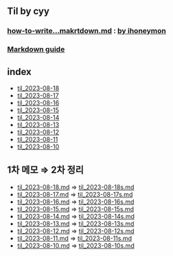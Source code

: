 ## Til by cyy
### [how-to-write...makrtdown.md](how-to-write-by-markdown.md) : [by ihoneymon](https://gist.github.com/ihoneymon)
### [Markdown guide](https://www.markdownguide.org/)
## index
- [til_2023-08-18](#til_2023-08-18)
- [til_2023-08-17](#til_2023-08-17)
- [til_2023-08-16](#til_2023-08-16)
- [til_2023-08-15](#til_2023-08-15)
- [til_2023-08-14](#til_2023-08-14)
- [til_2023-08-13](#til_2023-08-13)
- [til_2023-08-12](#til_2023-08-12)
- [til_2023-08-11](#til_2023-08-11)
- [til_2023-08-10](#til_2023-08-11)

## 1차 메모 $\Rightarrow$ 2차 정리
- [til_2023-08-18.md](til_2023-08-18.md) $\Rightarrow$ [til_2023-08-18s.md](subject/til_2023-08-18s.md)
- [til_2023-08-17.md](til_2023-08-17.md) $\Rightarrow$ [til_2023-08-17s.md](subject/til_2023-08-17s.md)
- [til_2023-08-16.md](til_2023-08-16.md) $\Rightarrow$ [til_2023-08-16s.md](subject/til_2023-08-16s.md)
- [til_2023-08-15.md](til_2023-08-15.md) $\Rightarrow$ [til_2023-08-15s.md](subject/til_2023-08-15s.md)
- [til_2023-08-14.md](til_2023-08-14.md) $\Rightarrow$ [til_2023-08-14s.md](subject/til_2023-08-14s.md)
- [til_2023-08-13.md](til_2023-08-13.md) $\Rightarrow$ [til_2023-08-13s.md](subject/til_2023-08-13s.md)
- [til_2023-08-12.md](til_2023-08-12.md) $\Rightarrow$ [til_2023-08-12s.md](subject/til_2023-08-12s.md)
- [til_2023-08-11.md](til_2023-08-11.md) $\Rightarrow$ [til_2023-08-11s.md](subject/til_2023-08-11s.md)
- [til_2023-08-10.md](til_2023-08-10.md) $\Rightarrow$ [til_2023-08-10s.md](subject/til_2023-08-10s.md)


